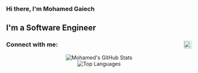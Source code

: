 ### Hi there, I'm Mohamed Gaiech

## I'm a Software Engineer

### Connect with me: [<img align="right" alt="codeSTACKr | LinkedIn" width="22px" src="https://cdn.jsdelivr.net/npm/simple-icons@v3/icons/linkedin.svg" />][linkedin]

<div align="center">

<div align="center">
  <img src="https://github-readme-stats.vercel.app/api?username=mogaiech&count_private=true&show_icons=true&theme=github_dark&hide_border=true&include_all_commits=true&card_width=400" alt="Mohamed's GitHub Stats" />
  <br>
  <img src="https://github-readme-stats.vercel.app/api/top-langs/?username=mogaiech&layout=compact&theme=github_dark&hide_border=true&card_width=400&langs_count=6" alt="Top Languages" />
</div>

</div>
 
[linkedin]: https://www.linkedin.com/in/mohamedgaiech
